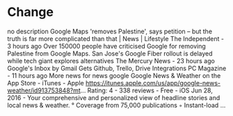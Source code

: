 # Change
no description
Google Maps 'removes Palestine', says petition – but the truth is far more complicated than that | News | Lifestyle
The Independent‎ - 3 hours ago
Over 150000 people have criticised Google for removing Palestine from Google Maps.
San Jose's Google Fiber rollout is delayed while tech giant explores alternatives
The Mercury News‎ - 23 hours ago
Google's Inbox by Gmail Gets Github, Trello, Drive Integrations
PC Magazine‎ - 11 hours ago
More news for news google
Google News & Weather on the App Store - iTunes - Apple
https://itunes.apple.com/us/app/google-news-weather/id913753848?mt...
Rating: 4 - ‎338 reviews - ‎Free - ‎iOS
Jun 28, 2016 - Your comprehensive and personalized view of headline stories and local news & weather. ° Coverage from 75,000 publications ◦ Instant-load ...
